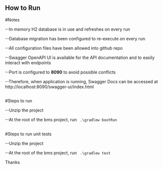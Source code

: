 ## How to Run

#Notes

--In memory H2 database is in use and refreshes on every run

--Database migration has been configured to re-execute on every run

--All configuration files have been allowed into github repo

--Swagger OpenAPI UI is available for the API documentation and to easily interact with endpoints

--Port is configured to <b>8090</b> to avoid possible conflicts

--Therefore, when application is running, Swagger Docs can be accessed at http://localhost:8090/swagger-ui/index.html 

##

#Steps to run

--Unzip the project

--At the root of the bms project, run <code> .\gradlew bootRun </code>

##

#Steps to run unit tests

--Unzip the project

--At the root of the bms project, run <code> .\gradlew test </code>

Thanks